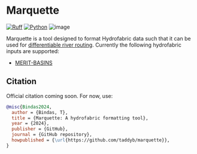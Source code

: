 # Marquette
[![Ruff](https://img.shields.io/endpoint?url=https://raw.githubusercontent.com/astral-sh/ruff/main/assets/badge/v2.json)](https://github.com/astral-sh/ruff)
[![Python](https://img.shields.io/pypi/pyversions/msmhelper)]()
![image](https://github.com/taddyb/marquette/assets/16233925/4a7b8745-7576-4150-bf4a-9469d44a9425)

Marquette is a tool designed to format Hydrofabric data such that it can be used for [differentiable river routing](https://github.com/mhpi/dMC-dev). Currently the following hydrofabric inputs are supported:

- [MERIT-BASINS](https://www.reachhydro.org/home/params/merit-basins)

## Citation

Official citation coming soon. For now, use:

```bibtex
@misc{Bindas2024,
  author = {Bindas, T},
  title = {Marquette: A hydrofabric formatting tool},
  year = {2024},
  publisher = {GitHub},
  journal = {GitHub repository},
  howpublished = {\url{https://github.com/taddyb/marquette}},
}
```
